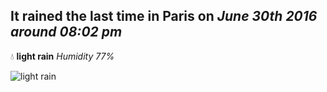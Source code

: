 ## It rained the last time in Paris on *June 30th 2016 around 08:02 pm*
💧  **light rain** *Humidity 77%*

![light rain](http://openweathermap.org/img/w/10d.png)
